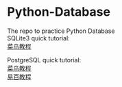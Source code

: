 # Python-Database
The repo to practice Python Database  
SQLite3 quick tutorial:  
[菜鸟教程](https://www.runoob.com/sqlite/sqlite-tutorial.html)  
  
PostgreSQL quick tutorial:  
[菜鸟教程](https://www.runoob.com/postgresql/postgresql-tutorial.html)  
[易百教程](https://www.yiibai.com/postgresql)
